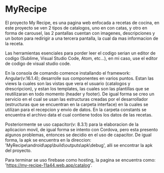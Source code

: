 # MyRecipe

El proyecto My Recipe, es una pagina web enfocada a recetas de cocina, en este proyecto se ven 2 tipos de catalogos, uno en con catas, y otro en forma de carousel, las 2 pantallas cuentan con imagenes, descripciones y un boton para redirigir a una tercera pantalla, la cual da mas informacion de la receta.

Las herramientas esenciales para porder leer el codigo serian un editor de codigo (Sublime, Visual Studio Code, Atom, etc...), en mi caso, use el editor de codigo de visual studio code.

En la consola de comando comence installando el framework: Angular(v:16.1.4); desarrolle sus componentes en varios puntos. Estan las views la cuales son las vistas que vera el usuario (catalogos y drescripcion), y estan los templates, las cuales son las plantillas que se reutilizaran en todo momento (header y footer). De igual forma se creo un servicio en el cual se usan las estructuras creadas por el desarrollador (estructuras que se encuentran en la carpeta interface) en la cuales se utilizan para el recepcion y envio de datos. En la carpeta constants se encuentra el archivo data el cual contiene todos los datos de las recetas.

Posteriormente se uso capacitor(v: 8.3.1) para la elaboracion de la aplicacion movil, de igual forma se intento con Cordova, pero esta presento algunos problemas, entonces se decidio en el uso de capacitor. De igual forma, la apk se encuentra en la direccion: 'MyRecipe\android\app\build\outputs\apk\debug', alli se encontrar la apk del proyecto.

Para terminar se uso firebase como hosting, la pagina se encuentra como: 'https://my-recipe-11a44.web.app/catalog'.